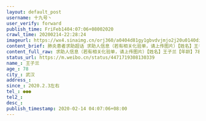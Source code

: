 ```yaml
---
layout: default_post
username: 十九号丶
user_verify: forward
publish_time: FriFeb1404:07:06+08002020
crawl_time: 20200214-22:28:24
imageurl: https://wx4.sinaimg.cn/orj360/a0404d81gy1gbvdvjmjo2j20u0140dih.jpg,https://wx4.sinaimg.cn/orj360/a0404d81gy1gbve755fzaj20u0140q65.jpg
content_brief: 肺炎患者求助超话 求助人信息（若有相关化验单，请上传图片）【姓名】王子兰【年龄】78【所在城市】武汉【详细地址】青山区白玉山五街坊42门5号【患病时间】2020.2.3左右【急需的帮助】核酸结果已确诊，已在社区登记，但没有床位无法打针吃药。危急，乏力及无食欲，体力不支无法自理，老伴 ...全文
content_full_raw: 求助人信息（若有相关化验单，请上传图片）【姓名】王子兰【年龄】78【所在城市】武汉【详细地址】青山区白玉山五街坊42门5号【患病时间】2020.2.3左右【急需的帮助】核酸结果已确诊，已在社区登记，但没有床位无法打针吃药。危急，乏力及无食欲，体力不支无法自理，老伴怀疑是无症状感染者，两人无法隔离。跪求床位治疗！【联系人】汪佳唯（孙女）【联系方式】●●●【诊断信息】新型冠状病毒
status_url: https://m.weibo.cn/status/4471719308130339
name_: 王子兰
age_: 78
city_: 武汉
address_: 
since_: 2020.2.3左右
tel_: ●●●
tel2_: 
desc_: 
publish_timestamp: 2020-02-14 04:07:06+08:00
---
```

